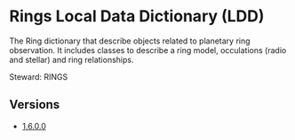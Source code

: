 # Rings Local Data Dictionary (LDD)

The Ring dictionary that describe objects related to planetary ring observation. 
It includes classes to describe a ring model, occulations (radio and stellar) and ring relationships.

Steward: RINGS

## Versions

- [1.6.0.0](1.6.0.0)
